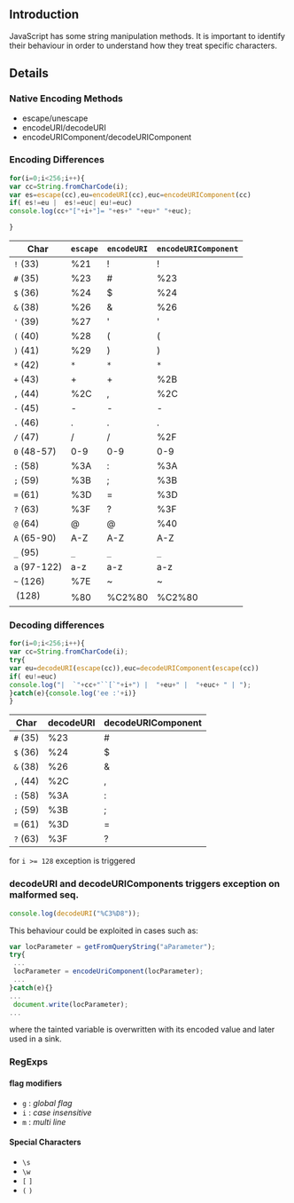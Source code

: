 ## Introduction
JavaScript has some string manipulation methods. It is important to identify their behaviour in order to understand how they treat specific characters.

## Details
### Native Encoding Methods
 * escape/unescape
 * encodeURI/decodeURI
 * encodeURIComponent/decodeURIComponent

### Encoding Differences
```js
for(i=0;i<256;i++){
var cc=String.fromCharCode(i);
var es=escape(cc),eu=encodeURI(cc),euc=encodeURIComponent(cc)
if( es!=eu |  es!=euc| eu!=euc)
console.log(cc+"["+i+"]= "+es+" "+eu+" "+euc);

}
```

|  Char |  `escape` |  `encodeURI` |  `encodeURIComponent`|
|-------|---------|------------|--------------------|
|  `!` (33) |  %21 |  ! |  ! |
|  `#` (35) |  %23 |  # |  %23 |
|  `$` (36) |  %24 |  $ |  %24 |
|  `&` (38) |  %26 |  & |  %26 |
|  `'` (39) |  %27 |  ' |  ' |
|  `(` (40) |  %28 |  ( |  ( |
|  `)` (41) |  %29 |  ) |  ) |
|  `*` (42) |  `*` |  `*` | `*` |
|  `+` (43) |  + |  + |  %2B |
|  `,` (44) |  %2C |  , |  %2C |
|  `-` (45) |  - |  - |  - |
|  `.` (46) |  . |  . |  . |
|  `/` (47) |  / |  / |  %2F |
|  `0` (48-57) |  0-9 |  0-9 |  0-9 |
|  `:` (58) |  %3A |  : |  %3A |
|  `;` (59) |  %3B |  ; |  %3B |
|  `=` (61) |  %3D |  = |  %3D |
|  `?` (63) |  %3F |  ? |  %3F |
|  `@` (64) |  @ |  @ |  %40 |
|  `A` (65-90) |  A-Z |  A-Z |  A-Z |
|  `_` (95) |  `_` |  `_` |  `_` |
|  `a` (97-122) |  a-z |  a-z |  a-z |
|  `~` (126) |  %7E |  ~ |  ~ |
|  `` (128) |  %80 |  %C2%80 |  %C2%80 |

### Decoding differences
```js
for(i=0;i<256;i++){
var cc=String.fromCharCode(i);
try{
var eu=decodeURI(escape(cc)),euc=decodeURIComponent(escape(cc))
if( eu!=euc)
console.log("|  `"+cc+"``[`"+i+") |  "+eu+" |  "+euc+ " | ");
}catch(e){console.log('ee :'+i)}
}
```

|  Char |  decodeURI |  decodeURIComponent|
|-------|------------|--------------------|
|  `#` (35) |  %23 |  # |
|  `$` (36) |  %24 |  $ |
|  `&` (38) |  %26 |  & |
|  `,` (44) |  %2C |  , |
|  `:` (58) |  %3A |  : |
|  `;` (59) |  %3B |  ; |
|  `=` (61) |  %3D |  = |
|  `?` (63) |  %3F |  ? |

for `i >= 128` exception is triggered

### decodeURI and decodeURIComponents triggers exception on malformed seq.
```js
console.log(decodeURI("%C3%D8"));
```
This behaviour could be exploited in cases such as:
```js
var locParameter = getFromQueryString("aParameter");
try{
 ...
 locParameter = encodeUriComponent(locParameter);
 ...
}catch(e){}
...
 document.write(locParameter);
...
```

where the tainted variable is overwritten with its encoded value and later used in a sink.

### RegExps
#### flag modifiers
 * `g` : *global flag*
 * `i` : *case insensitive*
 * `m` : *multi line*

#### Special Characters
 * `\s`
 * `\w`
 * `[` `]`
 * `(` `)`
